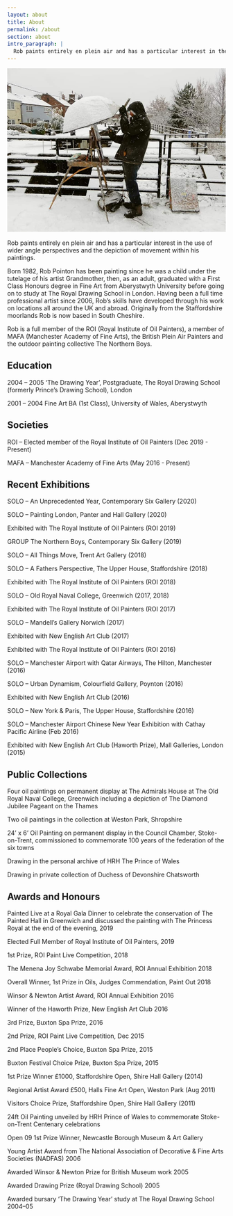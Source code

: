 ```yaml
---
layout: about
title: About
permalink: /about
section: about
intro_paragraph: |
  Rob paints entirely en plein air and has a particular interest in the use of wider angle perspectives and the depiction of movement within his painting.
---
```

![Rob Pointon painting en plein air](/assets/img/uploads/Rob-Profile-Rode-Heath.jpg)

Rob paints entirely en plein air and has a particular interest in the use of wider angle perspectives and the depiction of movement within his paintings.

Born 1982, Rob Pointon has been painting since he was a child under the tutelage of his artist Grandmother, then, as an adult, graduated with a First Class Honours degree in Fine Art from Aberystwyth University before going on to study at The Royal Drawing School in London. Having been a full time professional artist since 2006, Rob’s skills have developed through his work on locations all around the UK and abroad. Originally from the Staffordshire moorlands Rob is now based in South Cheshire.

Rob is a full member of the ROI (Royal Institute of Oil Painters), a member of MAFA (Manchester Academy of Fine Arts), the British Plein Air Painters and the outdoor painting collective The Northern Boys.

## Education

2004 – 2005 ‘The Drawing Year’, Postgraduate, The Royal Drawing School (formerly Prince’s Drawing School), London

2001 – 2004 Fine Art BA (1st Class), University of Wales, Aberystwyth

## Societies

ROI – Elected member of the Royal Institute of Oil Painters (Dec 2019 - Present)

MAFA – Manchester Academy of Fine Arts (May 2016 - Present)

## Recent Exhibitions

SOLO – An Unprecedented Year, Contemporary Six Gallery (2020)

SOLO – Painting London, Panter and Hall Gallery (2020)

Exhibited with The Royal Institute of Oil Painters (ROI 2019)

GROUP The Northern Boys, Contemporary Six Gallery (2019)

SOLO – All Things Move, Trent Art Gallery (2018)

SOLO – A Fathers Perspective, The Upper House, Staffordshire (2018)

Exhibited with The Royal Institute of Oil Painters (ROI 2018)

SOLO – Old Royal Naval College, Greenwich (2017, 2018)

Exhibited with The Royal Institute of Oil Painters (ROI 2017)

SOLO – Mandell’s Gallery Norwich (2017)

Exhibited with New English Art Club (2017)

Exhibited with The Royal Institute of Oil Painters (ROI 2016)

SOLO – Manchester Airport with Qatar Airways, The Hilton, Manchester (2016)

SOLO – Urban Dynamism, Colourfield Gallery, Poynton (2016)

Exhibited with New English Art Club (2016)

SOLO – New York & Paris, The Upper House, Staffordshire (2016)

SOLO – Manchester Airport Chinese New Year Exhibition with Cathay Pacific Airline (Feb 2016)

Exhibited with New English Art Club (Haworth Prize), Mall Galleries, London (2015)

## Public Collections

Four oil paintings on permanent display at The Admirals House at The Old Royal Naval College, Greenwich including a depiction of The Diamond Jubilee Pageant on the Thames

Two oil paintings in the collection at Weston Park, Shropshire

24’ x 6’ Oil Painting on permanent display in the Council Chamber, Stoke-on-Trent, commissioned to commemorate 100 years of the federation of the six towns

Drawing in the personal archive of HRH The Prince of Wales

Drawing in private collection of Duchess of Devonshire Chatsworth

## Awards and Honours

Painted Live at a Royal Gala Dinner to celebrate the conservation of The Painted Hall in Greenwich and discussed the painting with The Princess Royal at the end of the evening, 2019

Elected Full Member of Royal Institute of Oil Painters, 2019

1st Prize, ROI Paint Live Competition, 2018

The Menena Joy Schwabe Memorial Award, ROI Annual Exhibition 2018

Overall Winner, 1st Prize in Oils, Judges Commendation, Paint Out 2018

Winsor & Newton Artist Award, ROI Annual Exhibition 2016

Winner of the Haworth Prize, New English Art Club 2016

3rd Prize, Buxton Spa Prize, 2016

2nd Prize, ROI Paint Live Competition, Dec 2015

2nd Place People’s Choice, Buxton Spa Prize, 2015

Buxton Festival Choice Prize, Buxton Spa Prize, 2015

1st Prize Winner £1000, Staffordshire Open, Shire Hall Gallery (2014)

Regional Artist Award £500, Halls Fine Art Open, Weston Park (Aug 2011)

Visitors Choice Prize, Staffordshire Open, Shire Hall Gallery (2011)

24ft Oil Painting unveiled by HRH Prince of Wales to commemorate Stoke-on-Trent Centenary celebrations

Open 09 1st Prize Winner, Newcastle Borough Museum & Art Gallery

Young Artist Award from The National Association of Decorative & Fine Arts Societies (NADFAS) 2006

Awarded Winsor & Newton Prize for British Museum work 2005

Awarded Drawing Prize (Royal Drawing School) 2005

Awarded bursary ‘The Drawing Year’ study at The Royal Drawing School 2004–05